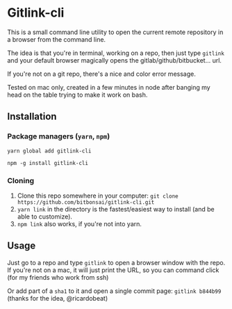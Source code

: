 # Gitlink-cli

This is a small command line utility to open the current remote repository in a browser from the command line.

The idea is that you're in terminal, working on a repo, then just type `gitlink` and your default browser magically opens the gitlab/github/bitbucket... url.

If you're not on a git repo, there's a nice and color error message.

Tested on mac only, created in a few minutes in node after banging my head on the table trying to make it work on bash.

## Installation

### Package managers (`yarn`, `npm`)
`yarn global add gitlink-cli`

`npm -g install gitlink-cli`

### Cloning
1. Clone this repo somewhere in your computer: `git clone https://github.com/bitbonsai/gitlink-cli.git`
2. `yarn link` in the directory is the fastest/easiest way to install (and be able to customize).
3. `npm link` also works, if you're not into yarn.

## Usage
Just go to a repo and type `gitlink` to open a browser window with the repo. If you're not on a mac, it will just print the URL, so you can command click (for my friends who work from ssh)

Or add part of a `sha1` to it and open a single commit page: `gitlink b844b99` (thanks for the idea, @ricardobeat)